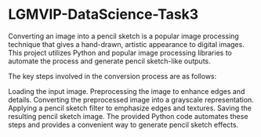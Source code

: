 # LGMVIP-DataScience-Task3
Converting an image into a pencil sketch is a popular image processing technique that gives a hand-drawn, artistic appearance to digital images. This project utilizes Python and popular image processing libraries to automate the process and generate pencil sketch-like outputs.

The key steps involved in the conversion process are as follows:

Loading the input image.
Preprocessing the image to enhance edges and details.
Converting the preprocessed image into a grayscale representation.
Applying a pencil sketch filter to emphasize edges and textures.
Saving the resulting pencil sketch image.
The provided Python code automates these steps and provides a convenient way to generate pencil sketch effects.

